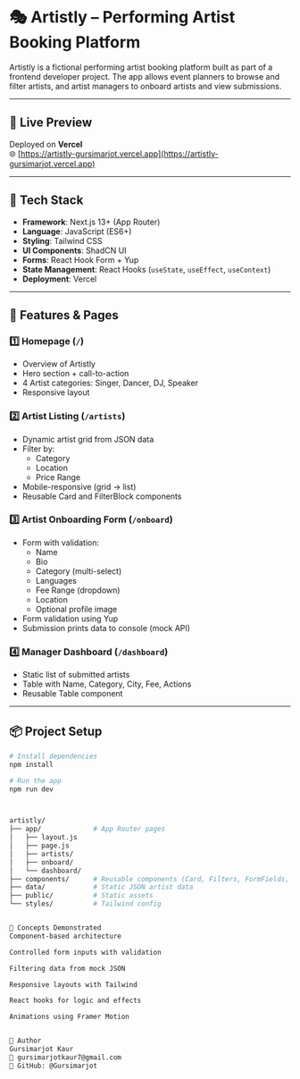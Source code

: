 # 🎭 Artistly – Performing Artist Booking Platform

Artistly is a fictional performing artist booking platform built as part of a frontend developer project. The app allows event planners to browse and filter artists, and artist managers to onboard artists and view submissions.

---

## 🔗 Live Preview

Deployed on **Vercel**  
🌐 [https://artistly-gursimarjot.vercel.app](https://artistly-gursimarjot.vercel.app)

---

## 🚀 Tech Stack

- **Framework**: Next.js 13+ (App Router)
- **Language**: JavaScript (ES6+)
- **Styling**: Tailwind CSS
- **UI Components**: ShadCN UI
- **Forms**: React Hook Form + Yup
- **State Management**: React Hooks (`useState`, `useEffect`, `useContext`)
- **Deployment**: Vercel

---

## 📁 Features & Pages

### 1️⃣ Homepage (`/`)
- Overview of Artistly
- Hero section + call-to-action
- 4 Artist categories: Singer, Dancer, DJ, Speaker
- Responsive layout

### 2️⃣ Artist Listing (`/artists`)
- Dynamic artist grid from JSON data
- Filter by:
  - Category
  - Location
  - Price Range
- Mobile-responsive (grid → list)
- Reusable Card and FilterBlock components

### 3️⃣ Artist Onboarding Form (`/onboard`)
- Form with validation:
  - Name
  - Bio
  - Category (multi-select)
  - Languages
  - Fee Range (dropdown)
  - Location
  - Optional profile image
- Form validation using Yup
- Submission prints data to console (mock API)

### 4️⃣ Manager Dashboard (`/dashboard`)
- Static list of submitted artists
- Table with Name, Category, City, Fee, Actions
- Reusable Table component

---

## 📦 Project Setup

```bash
# Install dependencies
npm install

# Run the app
npm run dev



artistly/
├── app/             # App Router pages
│   ├── layout.js
│   ├── page.js
│   ├── artists/
│   ├── onboard/
│   └── dashboard/
├── components/      # Reusable components (Card, Filters, FormFields, etc.)
├── data/            # Static JSON artist data
├── public/          # Static assets
└── styles/          # Tailwind config


🧠 Concepts Demonstrated
Component-based architecture

Controlled form inputs with validation

Filtering data from mock JSON

Responsive layouts with Tailwind

React hooks for logic and effects

Animations using Framer Motion


👤 Author
Gursimarjot Kaur
📧 gursimarjotkaur7@gmail.com
🔗 GitHub: @Gursimarjot

